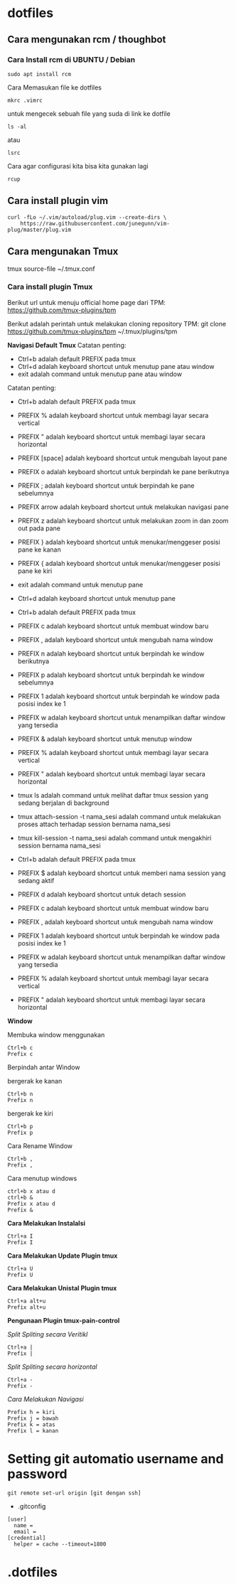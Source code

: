 # dotfiles

## Cara mengunakan rcm / thoughbot

### Cara Install rcm di UBUNTU / Debian 

```
sudo apt install rcm
```

Cara Memasukan file ke dotfiles

```
mkrc .vimrc
```

untuk mengecek sebuah file yang suda di link ke dotfile

```
ls -al

```
atau 

```
lsrc

```

Cara agar configurasi kita bisa kita gunakan lagi

```
rcup
```

## Cara install plugin vim

```
curl -fLo ~/.vim/autoload/plug.vim --create-dirs \
    https://raw.githubusercontent.com/junegunn/vim-plug/master/plug.vim

```

## Cara mengunakan Tmux
tmux source-file ~/.tmux.conf

### Cara install plugin Tmux 

Berikut url untuk menuju official home page dari TPM:  https://github.com/tmux-plugins/tpm

Berikut adalah perintah untuk melakukan cloning repository TPM:
git clone https://github.com/tmux-plugins/tpm ~/.tmux/plugins/tpm

**Navigasi Default Tmux**
Catatan penting:
- Ctrl+b      adalah default PREFIX pada tmux
- Ctrl+d      adalah keyboard shortcut untuk menutup pane atau window
- exit          adalah command untuk menutup pane atau window

Catatan penting:

-   Ctrl+b                    adalah default PREFIX pada tmux
-   PREFIX %             adalah keyboard shortcut untuk membagi layar secara vertical
-   PREFIX "               adalah keyboard shortcut untuk membagi layar secara horizontal
-   PREFIX [space]   adalah keyboard shortcut untuk mengubah layout pane
-   PREFIX o              adalah keyboard shortcut untuk berpindah ke pane berikutnya
-   PREFIX ;               adalah keyboard shortcut untuk berpindah ke pane sebelumnya
-   PREFIX arrow      adalah keyboard shortcut untuk melakukan navigasi pane
-   PREFIX z              adalah keyboard shortcut untuk melakukan zoom in dan zoom out pada pane
-   PREFIX }               adalah keyboard shortcut untuk menukar/menggeser posisi pane ke kanan
-   PREFIX {               adalah keyboard shortcut untuk menukar/menggeser posisi pane ke kiri
-   exit                        adalah command untuk menutup pane
-   Ctrl+d                   adalah keyboard shortcut untuk menutup pane

-   Ctrl+b              adalah default PREFIX pada tmux
-   PREFIX c        adalah keyboard shortcut untuk membuat window baru
-   PREFIX ,         adalah keyboard shortcut untuk mengubah nama window
-   PREFIX n        adalah keyboard shortcut untuk berpindah ke window berikutnya
-   PREFIX p        adalah keyboard shortcut untuk berpindah ke window sebelumnya
-   PREFIX 1        adalah keyboard shortcut untuk berpindah ke window pada posisi index ke 1
-   PREFIX w       adalah keyboard shortcut untuk menampilkan daftar window yang tersedia
-   PREFIX &       adalah keyboard shortcut untuk menutup window
-   PREFIX %      adalah keyboard shortcut untuk membagi layar secara vertical
-   PREFIX "        adalah keyboard shortcut untuk membagi layar secara horizontal

-   tmux ls     adalah command untuk melihat daftar tmux session yang sedang berjalan di background
-   tmux attach-session -t nama_sesi     adalah command untuk melakukan proses attach terhadap session bernama nama_sesi
-   tmux kill-session -t nama_sesi      adalah command untuk mengakhiri session bernama nama_sesi
-   Ctrl+b             adalah default PREFIX pada tmux
-   PREFIX $       adalah keyboard shortcut untuk memberi nama session yang sedang aktif
-   PREFIX d       adalah keyboard shortcut untuk detach session
-   PREFIX c       adalah keyboard shortcut untuk membuat window baru
-   PREFIX ,        adalah keyboard shortcut untuk mengubah nama window
-   PREFIX 1       adalah keyboard shortcut untuk berpindah ke window pada posisi index ke 1
-   PREFIX w      adalah keyboard shortcut untuk menampilkan daftar window yang tersedia
-   PREFIX %      adalah keyboard shortcut untuk membagi layar secara vertical
-   PREFIX "        adalah keyboard shortcut untuk membagi layar secara horizontal

**Window**

Membuka window menggunakan
```
Ctrl+b c
Prefix c
```
Berpindah antar Window

bergerak ke kanan
```
Ctrl+b n
Prefix n
```
bergerak ke kiri
```
Ctrl+b p
Prefix p
```
Cara Rename Window
```
Ctrl+b ,
Prefix ,
```
Cara menutup windows
```
ctrl+b x atau d
ctrl+b &
Prefix x atau d
Prefix &
```

**Cara Melakukan Instalalsi**
```
Ctrl+a I
Prefix I
```
**Cara Melakukan Update Plugin tmux**
```
Ctrl+a U
Prefix U
```
**Cara Melakukan Unistal Plugin tmux**
```
Ctrl+a alt+u
Prefix alt+u
```

**Pengunaan Plugin tmux-pain-control**

*Split Spliting secara Veritikl*
```
Ctrl+a |
Prefix |
```
*Split Spliting secara horizontal*
```
Ctrl+a -
Prefix -
```
*Cara Melakukan Navigasi*
```
Prefix h = kiri
Prefix j = bawah
Prefix k = atas 
Prefix l = kanan
```

# Setting git automatio username and password

```
git remote set-url origin [git dengan ssh]
```

- .gitconfig
```
[user]
  name = 
  email =
[credential]
  helper = cache --timeout=1800
```


# .dotfiles

